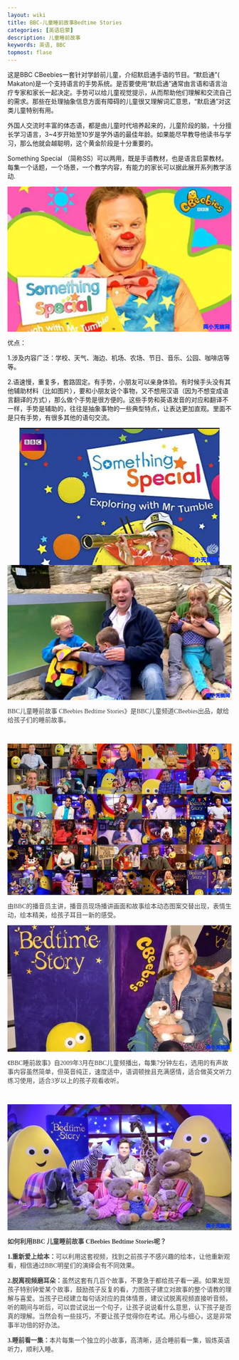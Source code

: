 ```yaml
---
layout: wiki
title: BBC-儿童睡前故事Bedtime Stories
categories: [英语启蒙]
description: 儿童睡前故事
keywords: 英语, BBC
topmost: flase
---
```


<p>
  这是BBC CBeebies一套针对学龄前儿童，介绍默启通手语的节目。“默启通”( Makaton)是一个支持语言的手势系统。是否要使用“默启通”通常由言语和语言治疗专家和家长一起决定。手势可以给儿童视觉提示，从而帮助他们理解和交流自己的需求。那些在处理抽象信息方面有障碍的儿童很又理解词汇意思，“默启通”对这类儿童特别有用。
</p>
<p>
  外国人交流时丰富的体态语，都是由儿童时代培养起来的，儿童阶段的脑，十分擅长学习语言，3~4岁开始至10岁是学外语的最佳年龄。如果能尽早教导他读书与学习，那么他就会越聪明，这个黄金阶段是十分重要的。
</p>
<p>
  Something Special （简称SS）可以两用，既是手语教材，也是语言启蒙教材。每集一个话题，一个场景，一个教学内容，有能力的家长可以据此展开系列教学活动.
</p>
<div class="image-package" style="margin:0px;text-align:center;font-size:0px;">
  <div class="image-container" style="margin:0px auto;">
    <div class="image-container-fill">
    </div>
    <div class="image-view">
      <img class="" src="/public/33280-768205fc04aaee3f.webp" style="width:auto;height:auto;" /> 
    </div>
  </div>
</div>
<p>
  优点：
</p>
<p>
  1.涉及内容广泛：学校、天气、海边、机场、农场、节日、音乐、公园、咖啡店等等。
</p>
<p>
  2.语速慢，重复多，套路固定。有手势，小朋友可以亲身体验。有时候手头没有其他辅助材料（比如图片），要和小朋友说个事物，又不想用汉语（因为不想变成语言翻译的方式），那么做个手势是很方便的。这些手势和英语发音的对应和翻译不一样，手势是辅助的，往往是抽象事物的一些典型特点，让表达更加直观。里面不是只有手势，有很多其他的语句交流。
</p>
<div class="image-package" style="margin:0px;text-align:center;font-size:0px;">
  <div class="image-container" style="margin:0px auto;">
    <div class="image-container-fill">
    </div>
    <div class="image-view">
      <img class="" src="/public/33280-e3ce53c76b10d4b8.webp" style="width:auto;height:auto;" /> 
    </div>
  </div>
</div>
<div class="image-package" style="margin:0px;text-align:center;font-size:0px;">
  <div class="image-container" style="margin:0px auto;">
    <div class="image-container-fill">
    </div>
    <div class="image-view">
      <img class="" src="/public/33280-e599f0952c188db5.webp" style="width:auto;height:auto;" /> 
    </div>
  </div>
</div>
<p style="color:#404040;font-family:Georgia, &quot;font-size:16px;background-color:#FFFFFF;">
  BBC儿童睡前故事 CBeebies Bedtime Stories》是BBC儿童频道CBeebies出品，献给给孩子们的睡前故事。
</p>
<p style="color:#404040;font-family:Georgia, &quot;font-size:16px;background-color:#FFFFFF;">
  <br />
</p>
<div class="image-package" style="margin:0px;text-align:center;font-size:0px;color:#404040;font-family:Georgia, &quot;background-color:#FFFFFF;">
  <div class="image-container" style="background-color:transparent;margin:0px auto;">
    <div class="image-container-fill">
    </div>
    <div class="image-view">
      <img class="" src="/public/33280-f855a8df49f1d268.webp" style="width:auto;height:auto;" /> 
    </div>
  </div>
</div>
<p style="color:#404040;font-family:Georgia, &quot;font-size:16px;background-color:#FFFFFF;">
  由BBC的播音员主讲，播音员现场播讲画面和故事绘本动态图案交替出现，表情生动，绘本精美，给孩子耳目一新的感受。
</p>
<div class="image-package" style="margin:0px;text-align:center;font-size:0px;color:#404040;font-family:Georgia, &quot;background-color:#FFFFFF;">
  <div class="image-container" style="background-color:transparent;margin:0px auto;">
    <div class="image-container-fill">
    </div>
    <div class="image-view">
      <img class="" src="/public/33280-6aa5350aec3be38f.webp" style="width:auto;height:auto;" /> 
    </div>
  </div>
</div>
<p style="color:#404040;font-family:Georgia, &quot;font-size:16px;background-color:#FFFFFF;">
  《BBC睡前故事》自2009年3月在BBC儿童频播出，每集7分钟左右，选用的有声故事内容虽然简单，但英音纯正，速度适中，语调顿挫且充满感情，适合做英文听力练习使用，适合3岁以上的孩子观看收听。
</p>
<p style="color:#404040;font-family:Georgia, &quot;font-size:16px;background-color:#FFFFFF;">
  <br />
</p>
<div class="image-package" style="margin:0px;text-align:center;font-size:0px;color:#404040;font-family:Georgia, &quot;background-color:#FFFFFF;">
  <div class="image-container" style="background-color:transparent;margin:0px auto;">
    <div class="image-container-fill">
    </div>
    <div class="image-view">
      <img class="" src="/public/33280-35c618c852c8e56d.webp" style="width:auto;height:auto;" /> 
    </div>
  </div>
</div>
<p style="color:#404040;font-family:Georgia, &quot;font-size:16px;background-color:#FFFFFF;">
  <span style="font-weight:600;">如何利用BBC 儿童睡前故事 CBeebies Bedtime Stories呢？</span> 
</p>
<p style="color:#404040;font-family:Georgia, &quot;font-size:16px;background-color:#FFFFFF;">
  <span style="font-weight:600;">1.重新爱上绘本：</span>可以利用这套视频，找到之前孩子不感兴趣的绘本，让他重新观看，相信通过BBC明星们的演绎会有不同效果。
</p>
<p style="color:#404040;font-family:Georgia, &quot;font-size:16px;background-color:#FFFFFF;">
  <span style="font-weight:600;">2.脱离视频磨耳朵：</span>虽然这套有几百个故事，不要急于都给孩子看一遍。如果发现孩子特别钟爱某个故事，鼓励孩子反复的看，力图孩子建立对故事的整个请教的理解与喜爱。当孩子已经建立每句话对应的具体情景，建议试脱离视频直接听音频，听的期间与听后，可以尝试说出一个句子，让孩子说说看什么意思，认下孩子是否真的理解。当然会有一些技巧，不要让孩子觉得你在考试。用心与细心，这是非常事半功倍的好办法。
</p>
<p style="color:#404040;font-family:Georgia, &quot;font-size:16px;background-color:#FFFFFF;">
  <span style="font-weight:600;">3.睡前看一集：</span>本片每集一个独立的小故事，高清晰，适合睡前看一集，锻炼英语听力，顺利入睡。
</p>

